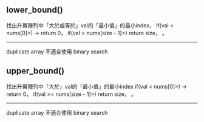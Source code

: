 ## lower_bound()
找出升冪陣列中「大於或等於」val的「最小值」的最小index，
if(val < nums[0]>) -> return 0，
if(val > nums[size - 1]>) return size，
。

-----

duplicate array 不適合使用 binary search

## upper_bound()
找出升冪陣列中「大於」val的「最小值」的最小index
if(val < nums[0]>) -> return 0，
if(val >= nums[size - 1]>) return size，
。

-----

duplicate array 不適合使用 binary search